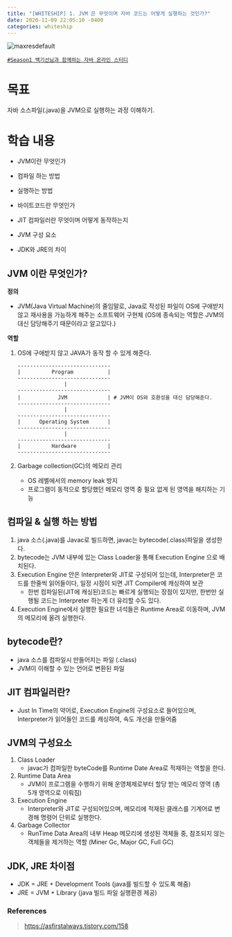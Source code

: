 ```yaml
---
title: "[WHITESHIP] 1. JVM 은 무엇이며 자바 코드는 어떻게 실행하는 것인가?"
date: 2020-11-09 22:05:10 -0400
categories: whiteship
---
```






![maxresdefault](https://user-images.githubusercontent.com/37217320/106457066-c5898a80-64d1-11eb-9cf2-22830bd214cc.jpg)

[`#Season1 백기선님과 함께하는 자바 온라인 스터디`](https://github.com/whiteship/live-study)


# 목표
자바 소스파일(.java)을 JVM으로 실행하는 과정 이해하기.

# 학습 내용

- JVM이란 무엇인가

- 컴파일 하는 방법

- 실행하는 방법

- 바이트코드란 무엇인가

- JIT 컴파일러란 무엇이며 어떻게 동작하는지

- JVM 구성 요소

- JDK와 JRE의 차이

  

## JVM 이란 무엇인가?

**정의**

- JVM(Java Virtual Machine)의 줄임말로, Java로 작성된 파일이 OS에 구애받지 않고 재사용을 가능하게 해주는 소프트웨어 구현체
  (OS에 종속되는 역할은 JVM의 대신 담당해주기 때문이라고 알고있다.)

**역할**
1. OS에 구애받지 않고 JAVA가 동작 할 수 있게 해준다.

    ```text 
    ------------------------------
    |          Program           |
    ------------------------------
                   |
    ------------------------------
    |            JVM             | # JVM이 OS와 호환성을 대신 담당해준다.
    ------------------------------
                   |
    ------------------------------
    |      Operating System      | 
    ------------------------------
                   |
    ------------------------------
    |          Hardware          |
    ------------------------------
    ```
   
2. Garbage collection(GC)의 메모리 관리
    - OS 레벨에서의 memory leak 방지
    - 프로그램이 동적으로 할당했던 메모리 영역 중 필요 없게 된 영역을 해지하는 기능
    
## 컴파일 & 실행 하는 방법
1. java 소스(.java)를 Javac로 빌드하면, javac는 bytecode(.class)파일을 생성한다.
2. bytecode는 JVM 내부에 있는 Class Loader을 통해 Execution Engine 으로 배치된다.
3. Execution Engine 안은 Interpreter와 JIT로 구성되어 있는데, Interpreter은 코드를 한줄씩 읽어들이다, 일정 시점이 되면 JIT Compiler에 캐싱하여 보관
    - 한번 컴파일된(JIT에 캐싱된)코드는 빠르게 실행되는 장점이 있지만, 한번만 실행될 코드는 Interpreter 하는게 더 유리할 수도 있다.
4. Execution Engine에서 실행한 필요한 녀석들은 Runtime Area로 이동하며, JVM의 메모리에 올려 실행한다.


## bytecode란?
- java 소스를 컴파일시 만들어지는 파일 (.class)
- JVM이 이해할 수 있는 언어로 변환된 파일

## JIT 컴파일러란?
- Just In Time의 약어로, Execution Engine의 구성요소로 들어있으며, Interpreter가 읽어들인 코드를 캐싱하여, 속도 개선을 만들어줌

## JVM의 구성요소
 1. Class Loader
    - javac가 컴파일한 byteCode를 Runtime Date Area로 적재하는 역할을 한다.
 2. Runtime Data Area
    - JVM이 프로그램을 수행하기 위해 운영체제로부터 할당 받는 메모리 영역 (총 5개 영역으로 이뤄짐)
 3. Execution Engine
    - Interpreter와 JIT로 구성되어있으며, 메모리에 적재된 클래스를 기계어로 변경해 명령어 단위로 실행한다.
 4. Garbage Collector
    - RunTime Data Area의 내부 Heap 메모리에 생성된 객체들 중, 참조되지 않는 객체들을 제거하는 역할 (Miner Gc, Major GC, Full GC)

 

## JDK, JRE 차이점
 - JDK = JRE + Development Tools (java를 빌드할 수 있도록 해줌)
 - JRE = JVM + Library (java 빌드 파일 실행환경 제공)


### References
> <https://asfirstalways.tistory.com/158>
>